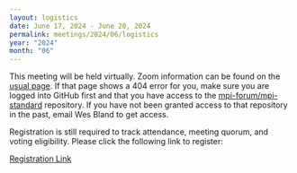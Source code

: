 ```yaml
---
layout: logistics
date: June 17, 2024 - June 20, 2024
permalink: meetings/2024/06/logistics
year: "2024"
month: "06"
---
```



This meeting will be held virtually.
Zoom information can be found on the
[usual page](https://github.com/mpi-forum/mpi-standard/wiki/Virtual-Forum-Meeting-Information). If
that page shows a 404 error for you, make sure you are logged into GitHub first and that you have
access to the [mpi-forum/mpi-standard](https://github.com/mpi-forum/mpi-standard) repository. If you
have not been granted access to that repository in the past, email Wes Bland to get access.

Registration is still required to track attendance, meeting quorum, and voting eligibility. Please
click the following link to register:

[Registration Link](https://forms.gle/otX8jtXev4wShcU28)
